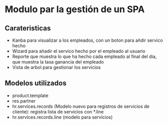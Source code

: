 # Modulo par la gestión de un SPA

## Carateristicas

- Kanba para visualizar a los empleados, con un boton para añdir servico hecho
- Wizard para añadir el servico hecho por el empleado al usuario
- Reporte que muestra lo que ha hecho cada empleado al final del dia, que muestra la tasa ganancia del empleado
- Vista de arbol para gestionar los servicios

## Modelos utilizados

- product.template
- res.partner
- hr.services.records (Modelo nuevo para registros de servicios de cliente): registra lista de servicios con *.line
- hr.services.records.line (modelo para servicios)
